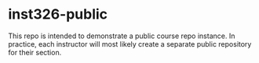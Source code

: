 # inst326-public

This repo is intended to demonstrate a public course repo instance. In practice, each instructor will most likely create a separate public repository for their section.
